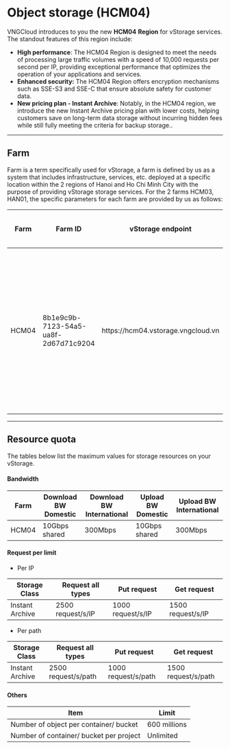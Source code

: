 # Object storage (HCM04)

VNGCloud introduces to you the new **HCM04** **Region** for vStorage services. The standout features of this region include:

* **High performance**: The HCM04 Region is designed to meet the needs of processing large traffic volumes with a speed of 10,000 requests per second per IP, providing exceptional performance that optimizes the operation of your applications and services.
* **Enhanced security:** The HCM04 Region offers encryption mechanisms such as SSE-S3 and SSE-C that ensure absolute safety for customer data.
* **New pricing plan - Instant Archive**: Notably, in the HCM04 region, we introduce the new Instant Archive pricing plan with lower costs, helping customers save on long-term data storage without incurring hidden fees while still fully meeting the criteria for backup storage..

***

## **Farm** <a href="#farm" id="farm"></a>

Farm is a term specifically used for vStorage, a farm is defined by us as a system that includes infrastructure, services, etc. deployed at a specific location within the 2 regions of Hanoi and Ho Chi Minh City with the purpose of providing vStorage storage services. For the 2 farms HCM03, HAN01, the specific parameters for each farm are provided by us as follows:

<table data-full-width="true"><thead><tr><th width="115">Farm</th><th width="255">Farm ID</th><th width="309">vStorage endpoint</th><th>Mục đích sử dụng</th></tr></thead><tbody><tr><td>HCM04</td><td>8b1e9c9b-7123-54a5-ua8f-2d67d71c9204</td><td>https://hcm04.vstorage.vngcloud.vn</td><td>Farm phục vụ đa mục đích với hiệu suất cao và được dùng chung cho dữ liệu lưu trữ tại Region Hồ Chí Minh.</td></tr></tbody></table>

***

## Resource quota <a href="#han-muc-tai-nguyen" id="han-muc-tai-nguyen"></a>

The tables below list the maximum values for storage resources on your vStorage.

#### Bandwidth <a href="#bandwidth" id="bandwidth"></a>

<table data-full-width="true"><thead><tr><th>Farm</th><th>Download BW Domestic</th><th>Download BW International</th><th>Upload BW Domestic</th><th>Upload BW International</th></tr></thead><tbody><tr><td>HCM04</td><td>10Gbps shared</td><td>300Mbps </td><td>10Gbps shared</td><td>300Mbps </td></tr></tbody></table>

#### Request per limit <a href="#request-per-limit" id="request-per-limit"></a>

* Per IP

<table data-full-width="true"><thead><tr><th>Storage Class</th><th>Request all types</th><th>Put request</th><th>Get request</th></tr></thead><tbody><tr><td>Instant Archive</td><td>2500 request/s/IP</td><td>1000 request/s/IP</td><td>1500 request/s/IP</td></tr></tbody></table>

* Per path

<table data-full-width="true"><thead><tr><th>Storage Class</th><th>Request all types</th><th>Put request</th><th>Get request</th></tr></thead><tbody><tr><td>Instant Archive</td><td>2500 request/s/path</td><td>1000 request/s/path</td><td>1500 request/s/path</td></tr></tbody></table>

#### Others <a href="#cac-han-muc-khac" id="cac-han-muc-khac"></a>

<table data-full-width="true"><thead><tr><th>Item</th><th>Limit</th></tr></thead><tbody><tr><td>Number of object per container/ bucket</td><td>600 millions</td></tr><tr><td>Number of container/ bucket per project</td><td>Unlimited</td></tr></tbody></table>
